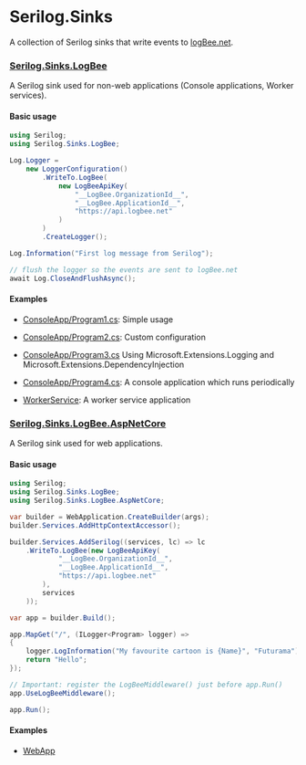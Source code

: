 # Serilog.Sinks

A collection of Serilog sinks that write events to [logBee.net](https://logbee.net).

### [Serilog.Sinks.LogBee](src/Serilog.Sinks.LogBee#readme)

A Serilog sink used for non-web applications (Console applications, Worker services).

#### Basic usage

```csharp
using Serilog;
using Serilog.Sinks.LogBee;

Log.Logger =
    new LoggerConfiguration()
        .WriteTo.LogBee(
            new LogBeeApiKey(
                "__LogBee.OrganizationId__",
                "__LogBee.ApplicationId__",
                "https://api.logbee.net"
            )
        )
        .CreateLogger();

Log.Information("First log message from Serilog");

// flush the logger so the events are sent to logBee.net
await Log.CloseAndFlushAsync();
```

#### Examples

- [ConsoleApp/Program1.cs](samples/Serilog.Sinks.LogBee_ConsoleApp/Program1.cs): Simple usage

- [ConsoleApp/Program2.cs](samples/Serilog.Sinks.LogBee_ConsoleApp/Program2.cs): Custom configuration

- [ConsoleApp/Program3.cs](samples/Serilog.Sinks.LogBee_ConsoleApp/Program3.cs) Using Microsoft.Extensions.Logging and Microsoft.Extensions.DependencyInjection

- [ConsoleApp/Program4.cs](samples/Serilog.Sinks.LogBee_ConsoleApp/Program4.cs): A console application which runs periodically

- [WorkerService](samples/Serilog.Sinks.LogBee_WorkerService/): A worker service application

### [Serilog.Sinks.LogBee.AspNetCore](src/Serilog.Sinks.LogBee.AspNetCore#readme)

A Serilog sink used for web applications.

#### Basic usage

```csharp
using Serilog;
using Serilog.Sinks.LogBee;
using Serilog.Sinks.LogBee.AspNetCore;

var builder = WebApplication.CreateBuilder(args);
builder.Services.AddHttpContextAccessor();

builder.Services.AddSerilog((services, lc) => lc
    .WriteTo.LogBee(new LogBeeApiKey(
            "__LogBee.OrganizationId__",
            "__LogBee.ApplicationId__",
            "https://api.logbee.net"
        ),
        services
    ));

var app = builder.Build();

app.MapGet("/", (ILogger<Program> logger) =>
{
    logger.LogInformation("My favourite cartoon is {Name}", "Futurama");
    return "Hello";
});

// Important: register the LogBeeMiddleware() just before app.Run()
app.UseLogBeeMiddleware();

app.Run();
```

#### Examples

 - [WebApp](samples/Serilog.Sinks.LogBee_WebApp/)